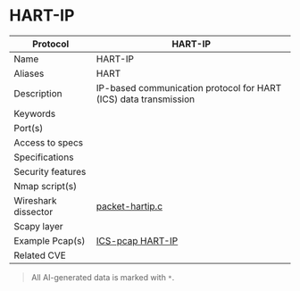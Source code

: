 # HART-IP

| Protocol | HART-IP |
|---|---|
| Name | HART-IP |
| Aliases | HART |
| Description | IP-based communication protocol for HART (ICS) data transmission |
| Keywords |  |
| Port(s) |  |
| Access to specs |  |
| Specifications |  |
| Security features |  |
| Nmap script(s) |  |
| Wireshark dissector | [packet-hartip.c](https://github.com/wireshark/wireshark/blob/master/epan/dissectors/packet-hartip.c) |
| Scapy layer |  |
| Example Pcap(s) | [ICS-pcap HART-IP](https://github.com/automayt/ICS-pcap/tree/master/HART%20IP/hart_ip) |
| Related CVE |  |



> All AI-generated data is marked with `*`.
